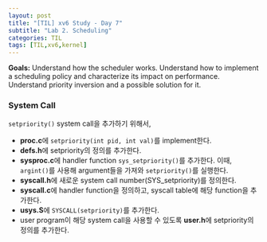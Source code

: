 ```yaml
---
layout: post
title: "[TIL] xv6 Study - Day 7"
subtitle: "Lab 2. Scheduling"
categories: TIL
tags: [TIL,xv6,kernel]
---
```


**Goals:** Understand how the scheduler works. Understand how to implement a scheduling policy and characterize its impact on performance. Understand priority inversion and a possible solution for it.

### System Call

`setpriority()` system call을 추가하기 위해서, 
- **proc.c**에 `setpriority(int pid, int val)`를 implement한다.
- **defs.h**에 setpriority의 정의를 추가한다.
- **sysproc.c**에 handler function `sys_setpriority()`를 추가한다. 이때, `argint()`를 사용해 argument들을 가져와 `setpriority()`를 실행한다.
- **syscall.h**에 새로운 system call number(SYS_setpriority)를 정의한다.
- **syscall.c**에 handler function을 정의하고, syscall table에 해당 function을 추가한다.
- **usys.S**에 `SYSCALL(setpriority)`를 추가한다.
- user program이 해당 system call을 사용할 수 있도록 **user.h**에 setpriority의 정의를 추가한다.
